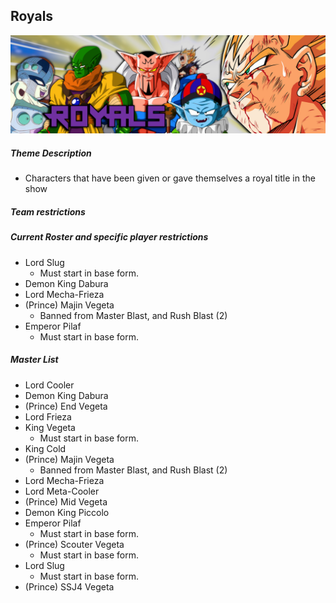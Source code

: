 ## Royals
![](../images/royals.jpg)

##### Theme Description
- Characters that have been given or gave themselves a royal title in the show

##### Team restrictions

##### Current Roster and specific player restrictions

- Lord Slug
    - Must start in base form.
- Demon King Dabura
- Lord Mecha-Frieza
- (Prince) Majin Vegeta
  - Banned from Master Blast, and Rush Blast (2)
- Emperor Pilaf
    - Must start in base form.

##### Master List
- Lord Cooler
- Demon King Dabura
- (Prince) End Vegeta
- Lord Frieza
- King Vegeta
    - Must start in base form.
- King Cold
- (Prince) Majin Vegeta
  - Banned from Master Blast, and Rush Blast (2)
- Lord Mecha-Frieza
- Lord Meta-Cooler
- (Prince) Mid Vegeta
- Demon King Piccolo
- Emperor Pilaf
    - Must start in base form.
- (Prince) Scouter Vegeta
    - Must start in base form.
- Lord Slug
    - Must start in base form.
- (Prince) SSJ4 Vegeta
